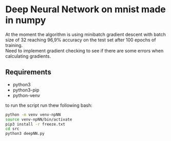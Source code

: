 # Deep Neural Network on mnist made in numpy

At the moment the algorithm is using minibatch gradient descent with batch size of 32 reaching 96,9% accuracy on the test set after 100 epochs of training.  
Need to implement gradient checking to see if there are some errors when calculating gradients.  

## Requirements
* python3
* python3-pip
* python-venv

to run the script run thew following bash:


```bash
python -m venv venv-npNN
source venv-npNN/bin/activate
pip3 install -r freeze.txt
cd src
python3 deepNN.py
```
